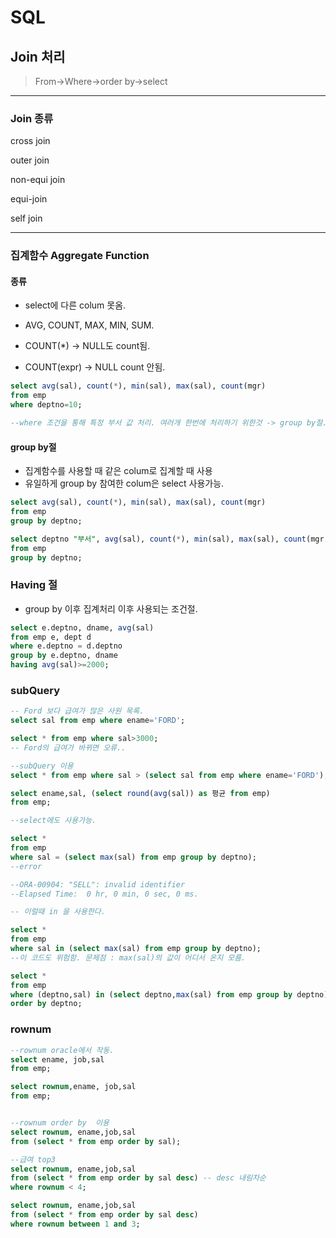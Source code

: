 

# SQL

## Join 처리 

> From->Where->order by->select

---

### Join 종류

cross join 

outer join

non-equi join

equi-join

self join

---

### 집계함수 Aggregate Function

#### 종류

* select에 다른 colum 못옴.

* AVG, COUNT, MAX, MIN, SUM.

* COUNT(*) -> NULL도 count됨.

* COUNT(expr) -> NULL count 안됨.

```sql
select avg(sal), count(*), min(sal), max(sal), count(mgr)
from emp
where deptno=10;

--where 조건을 통해 특정 부서 값 처리. 여러개 한번에 처리하기 위한것 -> group by절.
```

#### group by절

* 집계함수를 사용할 때 같은 colum로 집계할 때 사용
* 유일하게 group by 참여한 colum은 select 사용가능.

```sql
select avg(sal), count(*), min(sal), max(sal), count(mgr)
from emp
group by deptno;

select deptno "부서", avg(sal), count(*), min(sal), max(sal), count(mgr)
from emp
group by deptno;

```



### Having 절

* group by 이후 집계처리 이후 사용되는 조건절.

```sql
select e.deptno, dname, avg(sal)
from emp e, dept d
where e.deptno = d.deptno
group by e.deptno, dname 
having avg(sal)>=2000;
```

### subQuery

```sql
-- Ford 보다 급여가 많은 사원 목록.
select sal from emp where ename='FORD';

select * from emp where sal>3000;
-- Ford의 급여가 바뀌면 오류..

--subQuery 이용
select * from emp where sal > (select sal from emp where ename='FORD');

```

```sql
select ename,sal, (select round(avg(sal)) as 평균 from emp)
from emp;

--select에도 사용가능.
```

```sql
select * 
from emp 
where sal = (select max(sal) from emp group by deptno);
--error

--ORA-00904: "SELL": invalid identifier
--Elapsed Time:  0 hr, 0 min, 0 sec, 0 ms.

-- 이럴때 in 을 사용한다.

select * 
from emp 
where sal in (select max(sal) from emp group by deptno);
--이 코드도 위험함. 문제점 : max(sal)의 값이 어디서 온지 모름.

select * 
from emp 
where (deptno,sal) in (select deptno,max(sal) from emp group by deptno)
order by deptno;

```

### rownum

```sql
--rownum oracle에서 작동.
select ename, job,sal
from emp;

select rownum,ename, job,sal
from emp;


--rownum order by  이용
select rownum, ename,job,sal
from (select * from emp order by sal);

--급여 top3
select rownum, ename,job,sal
from (select * from emp order by sal desc) -- desc 내림차순
where rownum < 4; 

select rownum, ename,job,sal
from (select * from emp order by sal desc)
where rownum between 1 and 3; 
```


